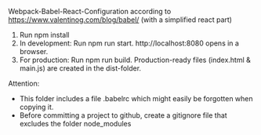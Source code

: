 Webpack-Babel-React-Configuration according to https://www.valentinog.com/blog/babel/ (with a simplified react part)

1. Run npm install
2. In development: Run npm run start. http://localhost:8080 opens in a browser.
3. For production: Run npm run build. Production-ready files (index.html & main.js) are created in the dist-folder.

Attention:

- This folder includes a file .babelrc which might easily be forgotten when copying it.
- Before committing a project to github, create a gitignore file that excludes the folder node_modules
